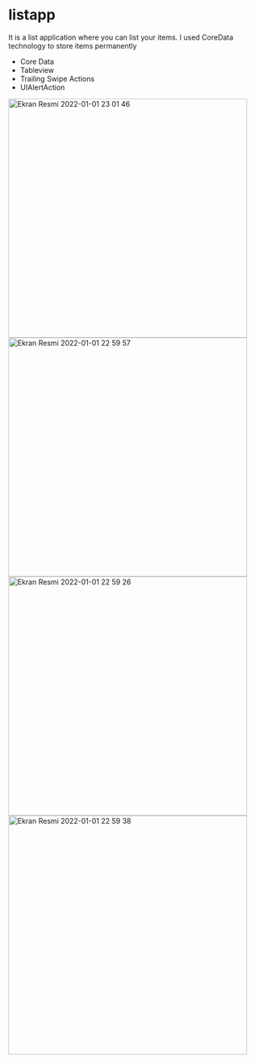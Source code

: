 # listapp
It is a list application where you can list your items. I used CoreData technology to store items permanently

* Core Data
* Tableview
* Trailing Swipe Actions
* UIAlertAction


<img width="473" alt="Ekran Resmi 2022-01-01 23 01 46" src="https://user-images.githubusercontent.com/96394804/210183285-d30b43c3-5858-470f-99eb-6dfc08b87e77.png">
<img width="473" alt="Ekran Resmi 2022-01-01 22 59 57" src="https://user-images.githubusercontent.com/96394804/210183287-70ebe6ae-fd5d-44b7-916b-78a44e951691.png">
<img width="473" alt="Ekran Resmi 2022-01-01 22 59 26" src="https://user-images.githubusercontent.com/96394804/210183288-bc84a4ab-3e10-4b12-a19c-d0b9beeb86ac.png">
<img width="473" alt="Ekran Resmi 2022-01-01 22 59 38" src="https://user-images.githubusercontent.com/96394804/210183291-216781cb-bfec-4e24-ad36-d706a8017d3d.png">
